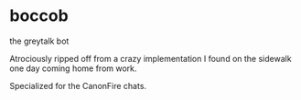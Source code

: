 # boccob
the greytalk bot

Atrociously ripped off from a crazy implementation I found on the sidewalk one day coming home from work.

Specialized for the CanonFire chats.
